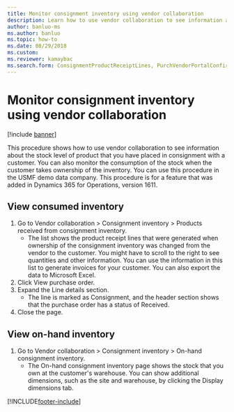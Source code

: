 ```yaml
--- 
title: Monitor consignment inventory using vendor collaboration
description: Learn how to use vendor collaboration to see information about the stock level of product that you have placed in consignment with a customer.
author: banluo-ms
ms.author: banluo
ms.topic: how-to
ms.date: 08/29/2018
ms.custom:
ms.reviewer: kamaybac
ms.search.form: ConsignmentProductReceiptLines, PurchVendorPortalConfirmedOrders, DefaultDashboard, ConsignmentVendorPortalOnhand 
---
```


# Monitor consignment inventory using vendor collaboration

[!include [banner](../../includes/banner.md)]

This procedure shows how to use vendor collaboration to see information about the stock level of product that you have placed in consignment with a customer. You can also monitor the consumption of the stock when the customer takes ownership of the inventory. You can use this procedure in the USMF demo data company. This procedure is for a feature that was added in Dynamics 365 for Operations, version 1611.


## View consumed inventory
1. Go to Vendor collaboration > Consignment inventory > Products received from consignment inventory.
    * The list shows the product receipt lines that were generated when ownership of the consignment inventory was changed from the vendor to the customer. You might have to scroll to the right to see quantities and other information. You can use the information in this list to generate invoices for your customer. You can also export the data to Microsoft Excel.   
2. Click View purchase order.
3. Expand the Line details section.
    * The line is marked as Consignment, and the header section shows that the purchase order has a status of Received.  
4. Close the page.

## View on-hand inventory
1. Go to Vendor collaboration > Consignment inventory > On-hand consignment inventory.
    * The On-hand consignment inventory page shows the stock that you own at the customer's warehouse. You can show additional dimensions, such as the site and warehouse, by clicking the Display dimensions tab.   



[!INCLUDE[footer-include](../../../includes/footer-banner.md)]